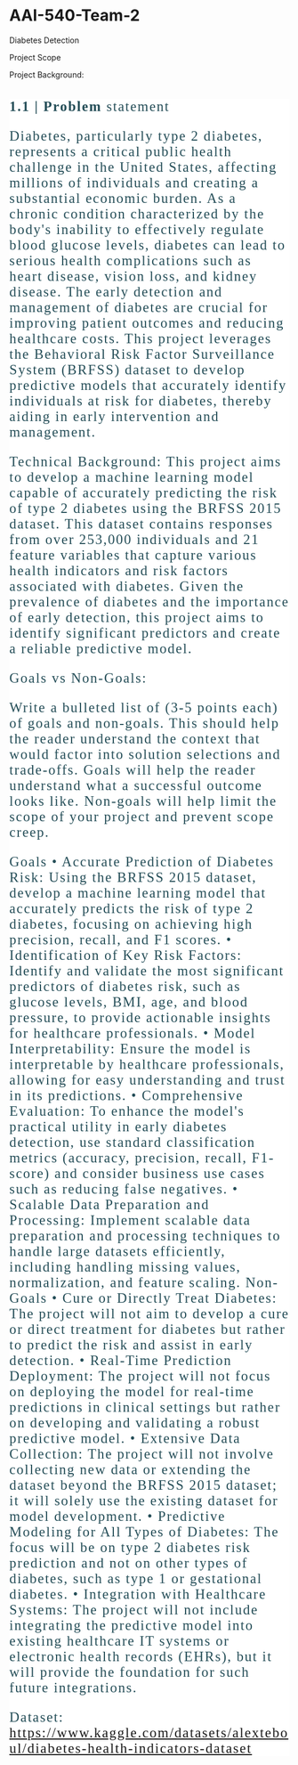 # AAI-540-Team-2
Diabetes Detection


Project Scope

Project Background: 
<a id="1.1"></a>
<h2 style="font-family: Verdana; font-size: 25px; font-style: normal; font-weight: normal; text-decoration: none; text-transform: none; letter-spacing: 2px; color: #254E58; background-color: #ffffff;"><b>1.1 | Problem</b> statement

  
Diabetes, particularly type 2 diabetes, represents a critical public health challenge in the United States, affecting millions of individuals and creating a substantial economic burden. As a chronic condition characterized by the body's inability to effectively regulate blood glucose levels, diabetes can lead to serious health complications such as heart disease, vision loss, and kidney disease. The early detection and management of diabetes are crucial for improving patient outcomes and reducing healthcare costs. This project leverages the Behavioral Risk Factor Surveillance System (BRFSS) dataset to develop predictive models that accurately identify individuals at risk for diabetes, thereby aiding in early intervention and management.

Technical Background: 
This project aims to develop a machine learning model capable of accurately predicting the risk of type 2 diabetes using the BRFSS 2015 dataset. This dataset contains responses from over 253,000 individuals and 21 feature variables that capture various health indicators and risk factors associated with diabetes. Given the prevalence of diabetes and the importance of early detection, this project aims to identify significant predictors and create a reliable predictive model.


Goals vs Non-Goals:

Write a bulleted list of (3-5 points each) of goals and non-goals. This should help the reader understand the context that would factor into solution selections and trade-offs. Goals will help the reader understand what a successful outcome looks like. Non-goals will help limit the scope of your project and prevent scope creep.

Goals
•	Accurate Prediction of Diabetes Risk: Using the BRFSS 2015 dataset, develop a machine learning model that accurately predicts the risk of type 2 diabetes, focusing on achieving high precision, recall, and F1 scores.
•	Identification of Key Risk Factors: Identify and validate the most significant predictors of diabetes risk, such as glucose levels, BMI, age, and blood pressure, to provide actionable insights for healthcare professionals.
•	Model Interpretability: Ensure the model is interpretable by healthcare professionals, allowing for easy understanding and trust in its predictions.
•	Comprehensive Evaluation: To enhance the model's practical utility in early diabetes detection, use standard classification metrics (accuracy, precision, recall, F1-score) and consider business use cases such as reducing false negatives.
•	Scalable Data Preparation and Processing: Implement scalable data preparation and processing techniques to handle large datasets efficiently, including handling missing values, normalization, and feature scaling.
Non-Goals
•	Cure or Directly Treat Diabetes: The project will not aim to develop a cure or direct treatment for diabetes but rather to predict the risk and assist in early detection.
•	Real-Time Prediction Deployment: The project will not focus on deploying the model for real-time predictions in clinical settings but rather on developing and validating a robust predictive model.
•	Extensive Data Collection: The project will not involve collecting new data or extending the dataset beyond the BRFSS 2015 dataset; it will solely use the existing dataset for model development.
•	Predictive Modeling for All Types of Diabetes: The focus will be on type 2 diabetes risk prediction and not on other types of diabetes, such as type 1 or gestational diabetes.
•	Integration with Healthcare Systems: The project will not include integrating the predictive model into existing healthcare IT systems or electronic health records (EHRs), but it will provide the foundation for such future integrations.



Dataset:
https://www.kaggle.com/datasets/alexteboul/diabetes-health-indicators-dataset
